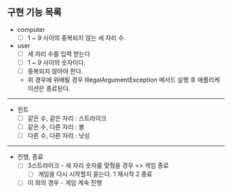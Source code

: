## 구현 기능 목록

* computer
  * [ ] 1 ~ 9 사이의 중복되지 않는 세 자리 수.

* user
  * [ ] 세 자리 수를 입력 받는다
  * [ ] 1 ~ 9 사이의 숫자이다.
  * [ ] 중복되지 않아야 한다.
  - 위 경우에 위배될 경우 IllegalArgumentException 메서드 실행 후 애플리케이션은 종료된다.
---

* 힌트
    * [ ] 같은 수, 같은 자리 : 스트라이크
    * [ ] 같은 수, 다른 자리 : 볼
    * [ ] 다른 수, 다른 자리 : 낫싱
---
* 진행, 종료
    * [ ] 3스트라이크 - 세 자리 숫자를 맞췄을 경우 => 게임 종료
        * [ ] 게임을 다시 시작할지 묻는다. 1 재시작 2 종료
    * [ ] 이 외의 경우 - 게임 계속 진행